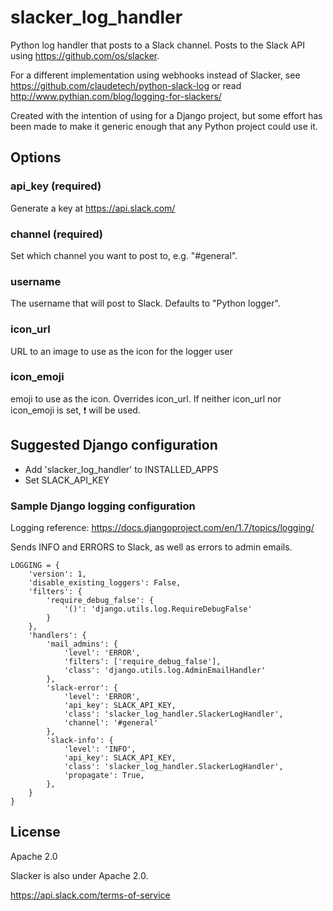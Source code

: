 slacker_log_handler
===================

Python log handler that posts to a Slack channel.
Posts to the Slack API using https://github.com/os/slacker.

For a different implementation using webhooks instead of Slacker,
see https://github.com/claudetech/python-slack-log or read http://www.pythian.com/blog/logging-for-slackers/

Created with the intention of using for a Django project,
but some effort has been made to make it generic enough that any Python project could use it.

## Options
### api_key (required)
Generate a key at https://api.slack.com/

### channel (required)
Set which channel you want to post to, e.g. "#general".

### username
The username that will post to Slack. Defaults to "Python logger".

### icon_url
URL to an image to use as the icon for the logger user

### icon_emoji 	
emoji to use as the icon. Overrides icon_url.
If neither icon_url nor icon_emoji is set,
:heavy_exclamation_mark: will be used.


## Suggested Django configuration

* Add 'slacker_log_handler' to INSTALLED_APPS
* Set SLACK_API_KEY


### Sample Django logging configuration
Logging reference: https://docs.djangoproject.com/en/1.7/topics/logging/

Sends INFO and ERRORS to Slack, as well as errors to admin emails.

    LOGGING = {
        'version': 1,
        'disable_existing_loggers': False,
        'filters': {
            'require_debug_false': {
                '()': 'django.utils.log.RequireDebugFalse'
            }
        },
        'handlers': {
            'mail_admins': {
                'level': 'ERROR',
                'filters': ['require_debug_false'],
                'class': 'django.utils.log.AdminEmailHandler'
            },
            'slack-error': {
                'level': 'ERROR',
                'api_key': SLACK_API_KEY,
                'class': 'slacker_log_handler.SlackerLogHandler',
                'channel': '#general'
            },
            'slack-info': {
                'level': 'INFO',
                'api_key': SLACK_API_KEY,
                'class': 'slacker_log_handler.SlackerLogHandler',
                'propagate': True,
            },
        }
    }

## License
Apache 2.0

Slacker is also under Apache 2.0.

https://api.slack.com/terms-of-service
